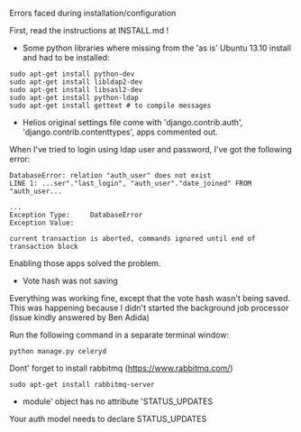 Errors faced during installation/configuration

First, read the instructions at INSTALL.md !

* Some python libraries where missing from the 'as is' Ubuntu 13.10 install and had to be installed:

````
sudo apt-get install python-dev
sudo apt-get install libldap2-dev
sudo apt-get install libsasl2-dev
sudo apt-get install python-ldap
sudo apt-get install gettext # to compile messages
````

* Helios original settings file come with 
    'django.contrib.auth',
    'django.contrib.contenttypes',
apps commented out.

When I've tried to login using ldap user and password, I've got the following error:

```
DatabaseError: relation "auth_user" does not exist
LINE 1: ...ser"."last_login", "auth_user"."date_joined" FROM "auth_user...

...
Exception Type:     DatabaseError
Exception Value: 	

current transaction is aborted, commands ignored until end of transaction block
```
Enabling those apps solved the problem.

* Vote hash was not saving

Everything was working fine, except that the vote hash wasn't being saved.  This was happening because I didn't started the background job processor (issue kindly answered by Ben Adida)

Run the following command in a separate terminal window:

````
python manage.py celeryd
````

Dont' forget to install rabbitmq (https://www.rabbitmq.com/)

````
sudo apt-get install rabbitmq-server
````

* module' object has no attribute 'STATUS_UPDATES

Your auth model needs to declare STATUS_UPDATES